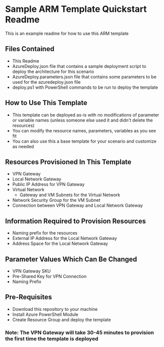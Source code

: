 # **Sample ARM Template Quickstart Readme**

This is an example readme for how to use this ARM template

## **Files Contained**

* This Readme
* AzureDeploy.json file that contains a sample deployment script to deploy the architecture for this scenario
* AzureDeploy.parameters.json file that contains some parameters to be used for the azuredeploy.json file
* deploy.ps1 with PowerShell commands to be run to deploy the template

## **How to Use This Template**

* This template can be deployed as-is with no modifications of parameter or variable names (unless someone else used it and didn't delete the resources)
* You can modify the resource names, parameters, variables as you see fit
* You can also use this a base template for your scenario and customize as needed

## Resources Provisioned In This Template

* VPN Gateway
* Local Network Gateway
* Public IP Address for VPN Gateway
* Virtual Network
  * Gateway and VM Subnets for the Virtual Network
* Network Security Group for the VM Subnet
* Connection between VPN Gateway and Local Network Gateway

## Information Required to Provision Resources

* Naming prefix for the resources
* External IP Address for the Local Network Gateway
* Address Space for the Local Network Gateway

## Parameter Values Which Can Be Changed

* VPN Gateway SKU
* Pre-Shared Key for VPN Connection
* Naming Prefix

## **Pre-Requisites**

* Download this repository to your machine
* Install Azure PowerShell Module
* Create Resource Group and deploy the template

### **Note:  The VPN Gateway will take 30-45 minutes to provision the first time the template is deployed**